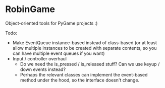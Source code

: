 # RobinGame
Object-oriented tools for PyGame projects :) 

Todo: 
- Make EventQueue instance-based instead of class-based (or at least allow multiple instances to be created with separate contents, so you can have multiple event queues if you want)
- Input / controller overhaul
  - Do we need the is_pressed / is_released stuff? Can we use keyup / down events instead? 
  - Perhaps the relevant classes can implement the event-based method under the hood, so the interface doesn't change.

